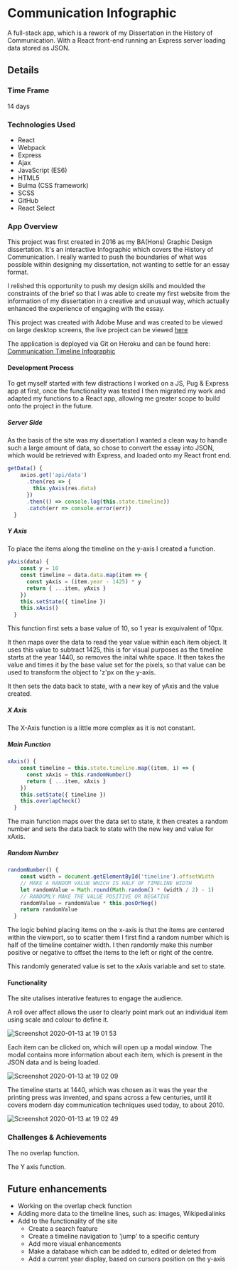# Communication Infographic

A full-stack app, which is a rework of my Dissertation in the History of Communication. With a React front-end running an Express server loading data stored as JSON.

## Details

### Time Frame

14 days

### Technologies Used

* React
* Webpack
* Express
* Ajax
* JavaScript (ES6)
* HTML5
* Bulma (CSS framework)
* SCSS
* GitHub
* React Select

### App Overview

This project was first created in 2016 as my BA(Hons) Graphic Design dissertation. It's an interactive Infographic which covers the History of Communication. I really wanted to push the boundaries of what was possible within designing my dissertation, not wanting to settle for an essay format.

I relished this opportunity to push my design skills and moulded the constraints of the brief so that I was able to create my first website from the information of my dissertation in a creative and unusual way, which actually enhanced the experience of engaging with the essay.

This project was created with Adobe Muse and was created to be viewed on large desktop screens, the live project can be viewed [here](https://sammiidesign.co.uk/communication_infographic_may16/)

The application is deployed via Git on Heroku and can be found here: [Communication Timeline Infographic](https://communication-timeline.herokuapp.com/)

#### Development Process

To get myself started with few distractions I worked on a JS, Pug & Express app at first, once the functionality was tested I then migrated my work and adapted my functions to a React app, allowing me greater scope to build onto the project in the future.

##### Server Side

As the basis of the site was my dissertation I wanted a clean way to handle such a large amount of data, so chose to convert the essay into JSON, which would be retrieved with Express, and loaded onto my React front end.

```javascript
getData() {
    axios.get('api/data')
      .then(res => {
        this.yAxis(res.data)
      })
      .then(() => console.log(this.state.timeline))
      .catch(err => console.error(err))
  }
```



##### Y Axis

To place the items along the timeline on the y-axis I created a function.

```js
yAxis(data) {
    const y = 10
    const timeline = data.data.map(item => {
      const yAxis = (item.year - 1425) * y
      return { ...item, yAxis }
    })
    this.setState({ timeline })
    this.xAxis()
  }
```

This function first sets a base value of 10, so 1 year is exquivalent of 10px.

It then maps over the data to read the year value within each item object. It uses this value to subtract 1425, this is for visual purposes as the timeline starts at the year 1440, so removes the inital white space. It then takes the value and times it by the base value set for the pixels, so that value can be used to transform the object to 'z'px on the y-axis.

It then sets the data back to state, with a new key of yAxis and the value created.

##### X Axis

The X-Axis function is a little more complex as it is not constant.

##### Main Function

```js
xAxis() {
    const timeline = this.state.timeline.map((item, i) => {
      const xAxis = this.randomNumber()
      return { ...item, xAxis }
    })
    this.setState({ timeline })
    this.overlapCheck()
  }
```

The main function maps over the data set to state, it then creates a random number and sets the data back to state with the new key and value for xAxis.

##### Random Number

```js
randomNumber() {
    const width = document.getElementById('timeline').offsetWidth
    // MAKE A RANDOM VALUE WHICH IS HALF OF TIMELINE WIDTH
    let randomValue = Math.round(Math.random() * (width / 2) - 1)
    // RANDOMLY MAKE THE VALUE POSITIVE OR NEGATIVE
    randomValue = randomValue * this.posOrNeg()
    return randomValue
  }
```

The logic behind placing items on the x-axis is that the items are centered within the viewport, so to scatter them I first find a random number which is half of the timeline container width.
I then randomly make this number positive or negative to offset the items to the left or right of the centre.

This randomly generated value is set to the xAxis variable and set to state.

#### Functionality

The site utalises interative features to engage the audience.

A roll over affect allows the user to clearly point mark out an individual item using scale and colour to define it.

![Screenshot 2020-01-13 at 19 01 53](https://user-images.githubusercontent.com/40900195/72283888-a6eef200-3637-11ea-8c5f-9cf39a1aa0df.png)

Each item can be clicked on, which will open up a modal window. 
The modal contains more information about each item, which is present in the JSON data and is being loaded.

![Screenshot 2020-01-13 at 19 02 09](https://user-images.githubusercontent.com/40900195/72283887-a6eef200-3637-11ea-9987-5e96b0793aaf.png)

The timeline starts at 1440, which was chosen as it was the year the printing press was invented, and spans across a few centuries, until it covers modern day communication techniques used today, to about 2010.

![Screenshot 2020-01-13 at 19 02 49](https://user-images.githubusercontent.com/40900195/72283889-a6eef200-3637-11ea-9f54-0b00ad6d700f.png)

### Challenges & Achievements

The no overlap function.

The Y axis function.

## Future enhancements

* Working on the overlap check function
* Adding more data to the timeline lines, such as: images, Wikipedialinks
* Add to the functionality of the site
  * Create a search feature
  * Create a timeline navigation to 'jump' to a specific century
  * Add more visual enhancements
  * Make a database which can be added to, edited or deleted from
  * Add a current year display, based on cursors position on the y-axis
